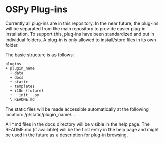 OSPy Plug-ins
====

Currently all plug-ins are in this repository.
In the near future, the plug-ins will be separated from the main repository to provide easier plug-in installation.
To support this, plug-ins have been standardized and put in individual folders.
A plug-in is only allowed to install/store files in its own folder.

The basic structure is as follows:

    plugins
    + plugin_name
      + data
      + docs
      + static
      + templates
      + i18n (future)
      + __init__.py
      \ README.md

The static files will be made accessible automatically at the following location:
/p/static/plugin_name/...

All *.md files in the docs directory will be visible in the help page.
The README.md (if available) will be the first entry in the help page
and might be used in the future as a description for plug-in browsing.